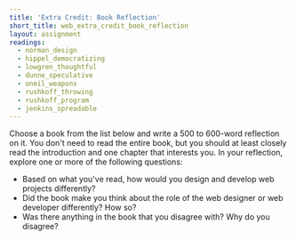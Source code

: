 ```yaml
---
title: 'Extra Credit: Book Reflection'
short_title: web_extra_credit_book_reflection
layout: assignment
readings:
  - norman_design
  - hippel_democratizing
  - lowgren_thoughtful
  - dunne_speculative
  - oneil_weapons
  - rushkoff_throwing
  - rushkoff_program
  - jenkins_spreadable
---
```


Choose a book from the list below and write a 500 to 600-word reflection on it. You don't need to read the entire book, but you should at least closely read the introduction and one chapter that interests you. In your reflection, explore one or more of the following questions:

- Based on what you've read, how would you design and develop web projects differently?
- Did the book make you think about the role of the web designer or web developer differently? How so?
- Was there anything in the book that you disagree with? Why do you disagree?
